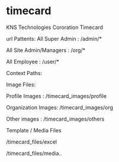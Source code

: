 # timecard
KNS Technologies Cororation Timecard


url Pattents:
All Super Admin               : /admin/*

All Site Admin/Managers       : /org/*

All Employee                  : /user/*



Context Paths:

Image Files:

Profile Images     : /timecard_images/profile

Organization Images: /timecard_images/org

Other images       : /timecard_images/others


Template / Media Files

/timecard_files/excel

/timecard_files/media..






